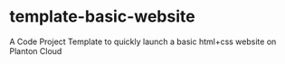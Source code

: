 # template-basic-website
A Code Project Template to quickly launch a basic html+css website on Planton Cloud
